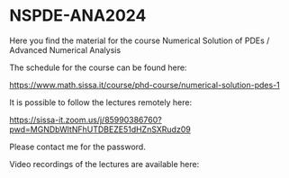 # NSPDE-ANA2024
Here you find the material for the course Numerical Solution of PDEs / Advanced Numerical Analysis

The schedule for the course can be found here:

https://www.math.sissa.it/course/phd-course/numerical-solution-pdes-1

It is possible to follow the lectures remotely here:

https://sissa-it.zoom.us/j/85990386760?pwd=MGNDbWltNFhUTDBEZE51dHZnSXRudz09

Please contact me for the password.

Video recordings of the lectures are available here:
